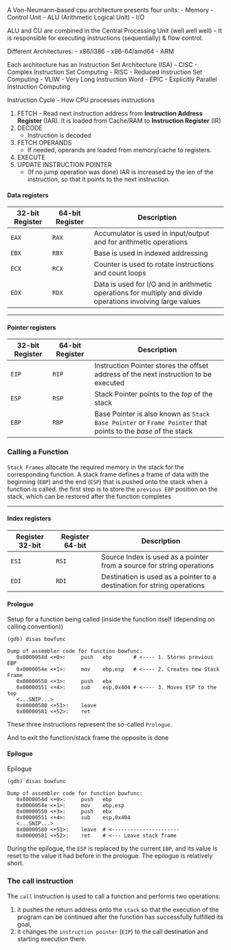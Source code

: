 
A Von-Neumann-based cpu architecture presents four units:
	- Memory
	- Control Unit
	- ALU (Arithmetic Logical Unit)
	- I/O 

ALU and CU are combined in the Central Processing Unit (well well well) - It is responsible for executing instructions (sequentially) & flow control.

Different Architectures:
	- x86/i386
	- x86-64/amd64
	- ARM

Each architecture has an Instruction Set Architecture (ISA)
	- CISC - Complex Instruction Set Computing
	- RISC - Reduced Instruction Set Computing
	- VLIW - Very Long Instruction Word
	- EPIC - Explicitly Parallel Instruction Computing

Instruction Cycle - How CPU processes instructions

1. FETCH
		- Read next instruction address from **Instruction Address Register** (IAR). It is loaded from Cache/RAM to **Instruction Register** (IR)
2. DECODE
	- Instruction is decoded
3. FETCH OPERANDS
	- If needed, operands are loaded from memory/cache to registers.
4. EXECUTE
5. UPDATE INSTRUCTION POINTER
	- (If no jump operation was done) IAR is increased by the len of the instruction, so that it points to the next instruction.
	
#### Data registers

|**32-bit Register**|**64-bit Register**|**Description**|
|---|---|---|
|`EAX`|`RAX`|Accumulator is used in input/output and for arithmetic operations|
|`EBX`|`RBX`|Base is used in indexed addressing|
|`ECX`|`RCX`|Counter is used to rotate instructions and count loops|
|`EDX`|`RDX`|Data is used for I/O and in arithmetic operations for multiply and divide operations involving large values|

---

#### Pointer registers

|**32-bit Register**|**64-bit Register**|**Description**|
|---|---|---|
|`EIP`|`RIP`|Instruction Pointer stores the offset address of the next instruction to be executed|
|`ESP`|`RSP`|Stack Pointer points to the *top* of the stack|
|`EBP`|`RBP`|Base Pointer is also known as `Stack Base Pointer` or `Frame Pointer` that points to the *base* of the stack|




### Calling a Function

`Stack Frames`  allocate the required memory in the stack for the corresponding function. A stack frame defines a frame of data with the beginning (`EBP`) and the end (`ESP`) that is pushed onto the stack when a function is called.
the first step is to store the `previous EBP` position on the stack, which can be restored after the function completes

---

#### Index registers

|**Register 32-bit**|**Register 64-bit**|**Description**|
|---|---|---|
|`ESI`|`RSI`|Source Index is used as a pointer from a source for string operations|
|`EDI`|`RDI`|Destination is used as a pointer to a destination for string operations|

#### Prologue

Setup for a function being called (inside the function itself (depending on calling convention))

```shell-session
(gdb) disas bowfunc 

Dump of assembler code for function bowfunc:
   0x0000054d <+0>:	    push   ebp       # <---- 1. Stores previous EBP
   0x0000054e <+1>:	    mov    ebp,esp   # <---- 2. Creates new Stack Frame
   0x00000550 <+3>:	    push   ebx
   0x00000551 <+4>:	    sub    esp,0x404 # <---- 3. Moves ESP to the top
   <...SNIP...>
   0x00000580 <+51>:	leave  
   0x00000581 <+52>:	ret    
```

These three instructions represent the so-called `Prologue`.

And to exit the function/stack frame the opposite is done

#### Epilogue

Epilogue

```shell-session
(gdb) disas bowfunc 

Dump of assembler code for function bowfunc:
   0x0000054d <+0>:	    push   ebp       
   0x0000054e <+1>:	    mov    ebp,esp   
   0x00000550 <+3>:	    push   ebx
   0x00000551 <+4>:	    sub    esp,0x404 
   <...SNIP...>
   0x00000580 <+51>:	leave  # <----------------------
   0x00000581 <+52>:	ret    # <--- Leave stack frame
```


During the epilogue, the `ESP` is replaced by the current `EBP`, and its value is reset to the value it had before in the prologue. The epilogue is relatively short.

### The call instruction

The `call` instruction is used to call a function and performs two operations:

1. it pushes the return address onto the `stack` so that the execution of the program can be continued after the function has successfully fulfilled its goal,
2. it changes the `instruction pointer` (`EIP`) to the call destination and starting execution there.

